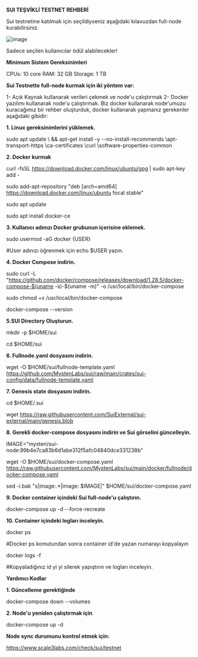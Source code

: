 **SUI TEŞVİKLİ TESTNET REHBERİ**

Sui testnetine katılmak için seçildiyseniz aşağıdaki kılavuzdan full-node kurabilirsiniz.

![image](https://user-images.githubusercontent.com/105454859/203421284-59e8efda-9cb6-4500-96f7-612f4da50a49.png)

Sadece seçilen kullanıcılar ödül alabilecekler!

**Minimum Sistem Gereksinimleri**

CPUs: 10 core
RAM: 32 GB
Storage: 1 TB

**Sui Testnette full-node kurmak için iki yöntem var:**

1- Açık Kaynak kullanarak verileri çekmek ve node'u çalıştırmak
2- Docker yazılımı kullanarak node'u çalıştırmak.
Biz docker kullanarak node'umuzu kuracağımız bir rehber oluşturduk, docker kullanarak yapmanız gerekenler aşağıdaki gibidir:

**1. Linux gereksinimlerini yüklemek.**

 sudo apt update \ && apt-get install -y --no-install-recommends \apt-transport-https \ca-certificates \curl \software-properties-common

**2. Docker kurmak**

curl -fsSL https://download.docker.com/linux/ubuntu/gpg | sudo apt-key add -

sudo add-apt-repository "deb [arch=amd64] https://download.docker.com/linux/ubuntu focal stable"

sudo apt update

sudo apt install docker-ce

**3. Kullanıcı adınızı Docker grubunun içerisine eklemek.**

sudo usermod -aG docker {USER}

#User adınızı öğrenmek için echo $USER yazın.

**4. Docker Compose indirin.**

sudo curl -L "https://github.com/docker/compose/releases/download/1.28.5/docker-compose-$(uname -s)-$(uname -m)" -o /usr/local/bin/docker-compose

sudo chmod +x /usr/local/bin/docker-compose

docker-compose --version

**5.SUI Directory Oluşturun.**

mkdir -p $HOME/sui

cd $HOME/sui

**6. Fullnode.yaml dosyasını indirin.**

wget -O $HOME/sui/fullnode-template.yaml https://github.com/MystenLabs/sui/raw/main/crates/sui-config/data/fullnode-template.yaml

**7. Genesis state dosyasını indirin.**

cd $HOME/.sui

wget https://raw.githubusercontent.com/SuiExternal/sui-external/main/genesis.blob

**8. Gerekli docker-compose dosyasını indirin ve Sui görselini güncelleyin.**

IMAGE="mysten/sui-node:99b4e7ca83b6d1abe312f5afc04840dce331238b"

wget -O $HOME/sui/docker-compose.yaml https://raw.githubusercontent.com/MystenLabs/sui/main/docker/fullnode/docker-compose.yaml

sed -i.bak "s|image:.*|image: $IMAGE|" $HOME/sui/docker-compose.yaml

**9. Docker container içindeki Sui full-node'u çalıştırın.**

docker-compose up -d --force-recreate

**10. Container içindeki logları inceleyin.**

docker ps

#Docker ps komutundan sonra container id'de yazan numarayı kopyalayın

docker logs -f <container id>

 #Kopyaladığınız id yi <container id> yi silerek yapıştırın ve logları inceleyin.
  
 **Yardımcı Kodlar**
  
**1. Güncelleme gerektiğinde**
  
  docker-compose down --volumes
  
**2. Node'u yeniden çalıştırmak için**
  
  docker-compose up -d
  
**Node sync durumunu kontrol etmek için:**
  
  https://www.scale3labs.com/check/sui/testnet

  



